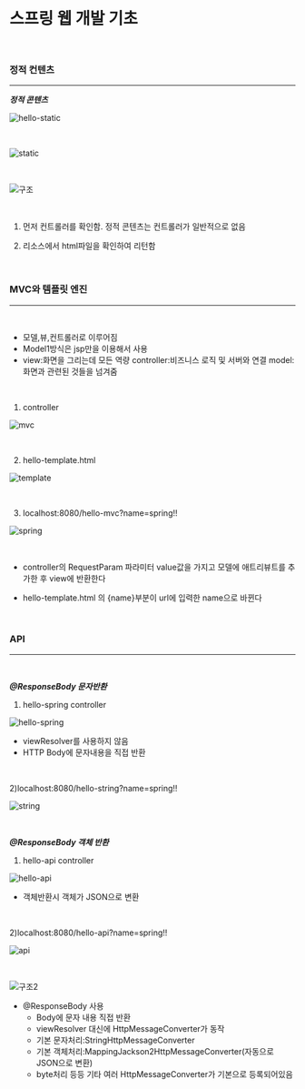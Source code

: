 <h1>스프링 웹 개발 기초</h1>



<br/>

<h3>정적 컨텐츠</h3>

---------------------

<b>*정적 콘텐츠*</b>

![hello-static](hello-static.PNG)

<br/>

![static](static.PNG)

<br/>

![구조](구조.PNG)

<br/>

1) 먼저 컨트롤러를 확인함. 정적 콘텐츠는 컨트롤러가 일반적으로 없음

2) 리소스에서 html파일을 확인하여 리턴함

<br/>

<h3>MVC와 템플릿 엔진</h3>

---------------

<br/>

- 모델,뷰,컨트롤러로 이루어짐
- Model1방식은 jsp만을 이용해서 사용
- view:화면을 그리는데 모든 역량
controller:비즈니스 로직 및 서버와 연결
model: 화면과 관련된 것들을 넘겨줌

<br/>

1) controller

![mvc](hello-mvc.PNG)

<br/>

2) hello-template.html

![template](template.PNG)

<br/>

3) localhost:8080/hello-mvc?name=spring!!

![spring](spring.PNG)

<br/>

- controller의 RequestParam 파라미터 value값을 가지고 모델에 애트리뷰트를 추가한 후 view에 반환한다

- hello-template.html 의 {name}부분이 url에 입력한 name으로 바뀐다

<br/>

<h3>API</h3>

---------------

<br/>

<b>*@ResponseBody 문자반환*</b>

1) hello-spring controller

![hello-spring](hello-spring.PNG)


- viewResolver를 사용하지 않음
- HTTP Body에 문자내용을 직접 반환

<br/>

2)localhost:8080/hello-string?name=spring!!

![string](string.PNG)

<br/>

<b>*@ResponseBody 객체 반환*</b>
<br/>

1) hello-api controller

![hello-api](hello-api.PNG)


- 객체반환시 객체가 JSON으로 변환

<br/>

2)localhost:8080/hello-api?name=spring!!

![api](api.PNG)

<br/>

![구조2](구조2.PNG)

- @ResponseBody 사용
    - Body에 문자 내용 직접 반환
    - viewResolver 대신에 HttpMessageConverter가 동작
    - 기본 문자처리:StringHttpMessageConverter
    - 기본 객체처리:MappingJackson2HttpMessageConverter(자동으로 JSON으로 변환)
    - byte처리 등등 기타 여러 HttpMessageConverter가 기본으로 등록되어있음